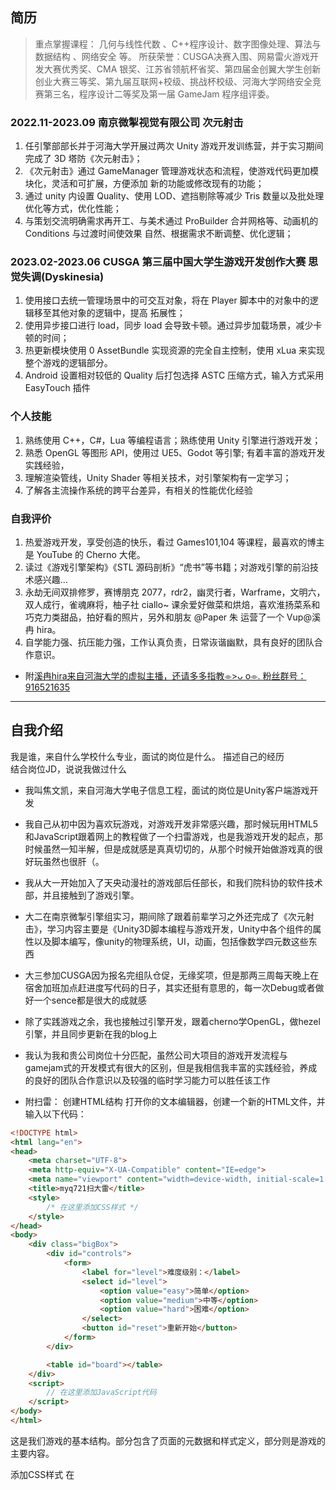 ## 简历

>重点掌握课程： 几何与线性代数 、C++程序设计、数字图像处理、算法与数据结构 、网络安全 等。
>所获荣誉：CUSGA决赛入围、网易雷火游戏开发大赛优秀奖、CMA 银奖、江苏省领航杯省奖、第四届金创翼大学生创新创业大赛三等奖、第九届互联网+校级、挑战杯校级、河海大学网络安全竞赛第三名，程序设计二等奖及第一届 GameJam 程序组评委。

### 2022.11-2023.09 南京微掣视觉有限公司 次元射击
1. 任引擎部部长并于河海大学开展过两次 Unity 游戏开发训练营，并于实习期间完成了 3D 塔防《次元射击》；
2. 《次元射击》通过 GameManager 管理游戏状态和流程，使游戏代码更加模块化，灵活和可扩展，方便添加
新的功能或修改现有的功能；
3. 通过 unity 内设置 Quality、使用 LOD、遮挡剔除等减少 Tris 数量以及批处理优化等方式，优化性能；
4. 与策划交流明确需求再开工、与美术通过 ProBuilder 合并网格等、动画机的 Conditions 与过渡时间使效果
自然、根据需求不断调整、优化逻辑；

### 2023.02-2023.06 CUSGA 第三届中国大学生游戏开发创作大赛 思觉失调(Dyskinesia)
1. 使用接口去统一管理场景中的可交互对象，将在 Player 脚本中的对象中的逻辑移至其他对象的逻辑中，提高
拓展性；
2. 使用异步接口进行 load，同步 load 会导致卡顿。通过异步加载场景，减少卡顿的时间；
3. 热更新模块使用 0 AssetBundle 实现资源的完全自主控制，使用 xLua 来实现整个游戏的逻辑部分。
4. Android 设置相对较低的 Quality 后打包选择 ASTC 压缩方式，输入方式采用 EasyTouch 插件

### 个人技能
1. 熟练使用 C++，C#，Lua 等编程语言；熟练使用 Unity 引擎进行游戏开发；
2. 熟悉 OpenGL 等图形 API，使用过 UE5、Godot 等引擎; 有着丰富的游戏开发实践经验，
3. 理解渲染管线，Unity Shader 等相关技术，对引擎架构有一定学习；
4. 了解各主流操作系统的跨平台差异，有相关的性能优化经验

### 自我评价
1. 热爱游戏开发，享受创造的快乐，看过 Games101,104 等课程，最喜欢的博主是 YouTube 的 Cherno 大佬。
2. 读过《游戏引擎架构》《STL 源码剖析》“虎书”等书籍；对游戏引擎的前沿技术感兴趣… 
3. 永劫无间双排修罗，赛博朋克 2077，rdr2，幽灵行者，Warframe，文明六，双人成行，雀魂麻将，柚子社 ciallo~ 课余爱好做菜和烘焙，喜欢淮扬菜系和巧克力类甜品，拍好看的照片，另外和朋友 @Paper 朱 运营了一个 Vup@溪冉 hira。 
4. 自学能力强、抗压能力强，工作认真负责，日常诙谐幽默，具有良好的团队合作意识。

- 附[溪冉hira来自河海大学的虚拟主播，还请多多指教⌯>ᴗ o⌯. 粉丝群号：916521635](https://space.bilibili.com/3546692106324064?spm_id_from=333.337.search-card.all.click)
---

## 自我介绍
我是谁，来自什么学校什么专业，面试的岗位是什么。
描述自己的经历   
结合岗位JD，说说我做过什么

- 我叫焦文凯，来自河海大学电子信息工程，面试的岗位是Unity客户端游戏开发
- 我自己从初中因为喜欢玩游戏，对游戏开发非常感兴趣，那时候玩用HTML5和JavaScript跟着网上的教程做了一个扫雷游戏，也是我游戏开发的起点，那时候虽然一知半解，但是成就感是真真切切的，从那个时候开始做游戏真的很好玩虽然也很肝（。
- 我从大一开始加入了天央动漫社的游戏部后任部长，和我们院科协的软件技术部，并且接触到了游戏引擎。
- 大二在南京微掣引擎组实习，期间除了跟着前辈学习之外还完成了《次元射击》，学习内容主要是《Unity3D脚本编程与游戏开发，Unity中各个组件的属性以及脚本编写，像unity的物理系统，UI，动画，包括像数学四元数这些东西
- 大三参加CUSGA因为报名完组队仓促，无缘奖项，但是那两三周每天晚上在宿舍加班加点赶进度写代码的日子，其实还挺有意思的，每一次Debug或者做好一个sence都是很大的成就感
- 除了实践游戏之余，我也接触过引擎开发，跟着cherno学OpenGL，做hezel引擎，并且同步更新在我的blog上
- 我认为我和贵公司岗位十分匹配，虽然公司大项目的游戏开发流程与gamejam式的开发模式有很大的区别，但是我相信我丰富的实践经验，养成的良好的团队合作意识以及较强的临时学习能力可以胜任该工作

- 附扫雷：
创建HTML结构
打开你的文本编辑器，创建一个新的HTML文件，并输入以下代码：
```html
<!DOCTYPE html>
<html lang="en">
<head>
    <meta charset="UTF-8">
    <meta http-equiv="X-UA-Compatible" content="IE=edge">
    <meta name="viewport" content="width=device-width, initial-scale=1.0">
    <title>myq721扫大雷</title>
    <style>
        /* 在这里添加CSS样式 */
    </style>
</head>
<body>
    <div class="bigBox">
        <div id="controls">
            <form>
                <label for="level">难度级别：</label>
                <select id="level">
                    <option value="easy">简单</option>
                    <option value="medium">中等</option>
                    <option value="hard">困难</option>
                </select>
                <button id="reset">重新开始</button>
            </form>
        </div>

        <table id="board"></table>
    </div>
    <script>
        // 在这里添加JavaScript代码
    </script>
</body>
</html>
```
这是我们游戏的基本结构。<head>部分包含了页面的元数据和样式定义，<body>部分则是游戏的主要内容。

添加CSS样式
在<style>标签内，我们将添加一些CSS样式来美化我们的扫雷游戏。这包括游戏布局、控制面板和表格样式。
```css
/* 游戏布局样式 */
.bigBox {
    background-color: rgb(163, 159, 159);
    width: 40%;
    margin: 5% auto;
    text-align: center;
    padding: 20px;
}

#reset {
    width: 100px;
    font-size: 15px;
}

table {
    border-collapse: collapse;
    margin: 30px auto;
}

td {
    width: 30px;
    height: 30px;
    text-align: center;
    vertical-align: middle;
    border: 1px solid #ccc;
}

button {
    width: 100%;
    height: 100%;
    padding: 0;
    margin: 0;
    font-size: 16px;
    font-weight: bold;
    color: #fff;
    background-color: #333;
    border: none;
}
```
编写JavaScript逻辑
现在，我们将在<script>标签内添加JavaScript代码，这是游戏的核心部分。我们将创建游戏参数配置、初始化游戏、处理用户点击事件、检查游戏胜利条件等。
```js
// 游戏参数配置
const config = {
    easy: {
        rows: 8,
        cols: 8,
        mines: 10,
    },
    medium: {
        rows: 10,
        cols: 10,
        mines: 20,
    },
    hard: {
        rows: 12,
        cols: 12,
        mines: 30,
    },
};
// 初始化游戏
function init() {
    // ...（省略代码以节省空间，详见原代码）
}

// 用户点击格子的处理函数
function clickCell(row, col) {
    // ...（省略代码以节省空间，详见原代码）
}

// 更新地雷数目显示
function updateMinesCount() {
    // ...（省略代码以节省空间，详见原代码）
}

// 显示游戏结束
function showGameOver(win) {
    // ...（省略代码以节省空间，详见原代码）
}

// 检查游戏是否胜利
function checkWin() {
    // ...（省略代码以节省空间，详见原代码）
}

// 初始化游戏
init();
```
在这个脚本中，首先定义了游戏的难度级别配置，然后创建了初始化游戏的函数init。我们还定义了处理用户点击事件的函数clickCell，更新地雷数目的函数updateMinesCount，显示游戏结束的函数showGameOver，以及检查游戏胜利条件的函数checkWin。最后，我们调用init函数来初始化游戏。
测试游戏
保存HTML文件，并在浏览器中打开。

---

## 个人技能

### 面试记录
- 网易雷火精英暑期实习：
    

### C++（misc，内存，对象，STL，新特性）

> https://www.nowcoder.com/issue/tutorial?tutorialId=93&uuid=b36a4e16637540b48edebbe29a405eb8

C++更加安全，增加了const常量、引用、四类cast转换（static_cast、dynamic_cast、const_cast、reinterpret_cast）、智能指针、try—catch等等；

### C#

>https://docs.unity.cn/cn/2021.3/Manual/JobSystem.html

编写多线程代码可以带来高性能优势，包括显著提高帧率。将 Burst 编译器与 C# 作业配合使用可以提高代码生成质量，还可以大大降低移动设备的电池消耗。

C# 作业系统的一个重要特点是它与 Unity 内部使用的系统（Unity 的原生作业系统）相集成。用户编写的代码与 Unity 共享工作线程。此协作避免了创建超过 CPU 核心数的线程（这种情况会导致争用 CPU 资源）。

### Lua与热更新

1. 什么是热更新？
热更新 是一种App软件开发者常用的更新方式。简单来说，就是在用户通过下载安装APP之后，打开App时遇到的即时更新。

在安卓、iOS平台，热更新表示在更新游戏资源或逻辑的时候不需要开发者将游戏再打包、上传、审核、发布、玩家重新下载安装包更新游戏，仅需要开发者打出新的ab（AssetBundle）资源文件放到网上，然后游戏程序下载新的ab资源文件替换本地的资源文件来实现游戏更新的流程。

热更代码可以理解成是特殊的资源。

Unity热更新详细文章可参考文章：[Unity 热更新技术 | （一） 热更新的基本概念原理及主流热更新方案介绍](https://cloud.tencent.com/developer/article/2239496?from_column=20421&from=20421)

2. 主流的代码热更方案有哪些？
- LUA热更(xLua/toLua等)（LUA与C#绑定，方案成熟）
- ILRuntime热更
- puerts
- HyBridCLR（原huatuo）

- iOS：IL2CPP，AOT（Ahead of Time，运行前编译）
- 安卓：Mono，JIT（Just in Time，动态(即时)编译）

DLL基于动态即时编译，只能在JIT模式下使用，即无法在iOS平台使用

 lua有自己的虚拟机和运行时解释器，不受限于编译方式（IL2CPP、Mono）

 ILRuntime和LSharp也有自己的虚拟机和运行时解译引擎，也不受限于编译方式

3. AssetBundle介绍
AssetBundle是将资源使用Unity提供的一种用于存储资源的压缩格式打包后的集合，它可以存储任何一种Unity可以识别的资源，如模型，纹理图，音频，场景等资源。也可以加载开发者自定义的二进制文件。

用途：
制作DLC （动态的可下载内容）
减少初始包大小
加载为用户平台优化的资源
减少运行时的内存压力

4. AssetBundle的具体开发流程

- 创建Asset bundle，开发者在unity编辑器中通过脚本将所需要的资源打包成AssetBundle文件。
- 上传服务器。开发者将打包好的AssetBundle文件上传至服务器中。使得游戏客户端能够获取当前的资源，进行游戏的更新。
- 下载AssetBundle，首先将其下载到本地设备中，然后再通过AsstBundle的加载模块将资源加到游戏之中。
- 加载，通过Unity提供的API可以加载资源里面包含的模型、纹理图、音频、动画、场景等来更新游戏客户端。
- 卸载AssetBundle，卸载之后可以节省内存资源，并且要保证资源的正常更新。

5. AssetBundle的压缩格式
- LZMA格式： 使用LZMA格式压缩的AssetBundle的包体积最小（高压缩比），但是相应的会增加解压缩时的时间。
- LZ4格式：压缩后的AssetBundle包体的体积较大（该算法基于chunk）。但是使用LZ4格式的好处在于解压缩的时间相对要短。
不压缩：没有经过压缩的包体积最大，但是访问速度最快。

6. AssetBundle对象的加载方式
Unity提供了三个不同的API从AssetBundles加载UnityEngine.Objects，这些API都绑定到AssetBundle对象上，并且这些API具有同步（和异步变体）:
- LoadAsset(LoadAssetAsync)：从资源包中加载指定的资源
- LoadAllAssets (LoadAllAssetsAsync)：加载当前资源包中所有的资源
- LoadAssetWithSubAssets (LoadAssetWithSubAssetsAsync)

并且这些API的同步版本总是比异步版本快至少一个帧(其实是因为异步版本为了确保异步，都至少延迟了1帧)，异步加载每帧会加载多个对象，直到它们的时间切片切出。

7. AssetBundle资源卸载

- AssetBundle.Unload(false):内存中的AssetBundle对象包含的资源会被销毁。
- AssetBundle.Unload(true):不仅仅内存中的AssetBundle对象包含的资源会被销毁。根据这些资源实例化而来的游戏内的对象也会销毁。
- Reources.UnloadAsset(Object):显式的卸载已加载的Asset对象，只能卸载磁盘文件加载的Asset对象Resources。
- UnloadUnusedAssets:用于释放所有没有引用的Asset对象
- Destroy：主要用于销毁克隆对象，也可以用于场景内的静态物体，不会自动释放该对象的所有引用。虽然也可以用于Asset,但是概念不一样要小心，如果用于销毁从文件加载的Asset对象会销毁相应的资源文件!但是如果销毁的Asset是Copy的或者用脚本动态生成的，只会销毁内存对象。

8. 资源如何打包？依赖项列表如何生成？

查找指定文件夹ABResource里的资源文件    
Directory.GetFile(资源路径)
新建AssetBundleBuild对象
获取资源名称，并赋值对应AB名称
获取各个资源的依赖项：通过UnityEditor.AssetDataBase类获取各个资源的依赖项
使用Unity自带的BuildPipeline进行构建AB包    
BuildPipeLine.BuildAssetBundles(输出AB包路径)
File.WriteAllLines(将依赖项写入文件里)

9. 如何解析版本文件？如何加载AB包资源？具体流程是怎么样的？

解析版本文件列表    
File.ReadAllLines(读取文件列表资源路径URL)
获取资源名称，获取AB包名称，获取依赖项，字典容器存储
获取Lua文件
加载资源    
异步加载资源AB包，AssetBundleRequest请求，AssetBundle.LoadFromFileAsync
先检查依赖项，再异步加载AB包依赖项
加载成功后都有对应的回调方法，将资源作为参数传入

10. 热更新打包方案有哪些？

整包：将完整更新资源放在Application.StreamAssets目录下，首次进入游戏将资源释放到Application.persistentDataPath下。

- 优点：首次更新少
- 缺点：安装包下载时间长，首次安装久

- 优点：安装包小，安装时间短，下载快
- 缺点：首次更新下载解压缩包时间旧

- 海外游戏大部分是使用分包策略，平台规定
- 国内游戏大部分是使用整包策略

11. 热更新的流程

(1) 导出热更流程

打包热更资源的对应的md5信息（涉及到增量打包）
上传热更 ab 到热更服务器
上传版本信息到版本服务器

(2) 游戏热更流程

启动游戏。
根据当前版本号，和平台号去版本服务器上检查是否有热更。
从热更服务器上下载 MD5 文件，比对需要热更的具体文件列表。
从热更服务器上下载需要热更的资源，解压到热更资源目录。
游戏运行加载资源，优先到热更目录中加载，再到母包资源目录加载
。
12. 简述Lua实现面向对象的原理

表table就是一个对象，对象具有了标识self，状态等相关操作
使用参数self表示方法的该接受者是对象本身，是面向对象的核心点,冒号操作符可以隐藏该self参数

- 类（Class）：每个对象都有一个原型，原型(lua类体系)可以组织多个对象间共享行为
setmetatable(A,{__index=B}) 把B设为A的原型

- 继承（Inheritance）：Lua中类也是对象，可以从其他类（对象）中获取方法和没有的字段

- 继承特性：可以重新定义（修改实现）在基类继承的任意方法

- 多重继承：一个函数function用作__Index元方法，实现多重继承，还需要对父类列表进行查找方法，但多继承复杂性，性能不如单继承，优化，将继承的方法赋值到子类当中

- 私有性（很少用）基本思想：两个表表示一个对象，第一个表保存对象的状态在方法的闭包中，第二个表用来保存对象的操作（或接口），用来访问对象本身。使第一个表完成内容私有性。

13. 简述Lua有哪8个类型?简述用途

nil 空——可以表示无效值，全局变量（默认赋值为nil），赋值nil ，使其被删除。
number 整数
table 表
string 字符
userdata 自定义
function 函数
bool 布尔
thread线程

14. C#与Lua的交互原理简述

想要理解Lua语言与其它语言交互的实质，我们首先就要理解Lua堆栈。

 简单来说，Lua语言之所以能和C/C++进行交互，主要是因为存在这样一个无处不在的虚拟栈。栈的特点是先进后出，在Lua语言中，Lua堆栈是一种索引可以是正数或者负数的结构，并规定正数1永远表示栈底，负数-1永远表示栈顶。

 换句话说，在不知道栈大小的情况下，我们可以通过索引-1取得栈底元素、通过索引1取得栈顶元素。

Lua是一种嵌入式脚本语言，可以方便的与c/c++进行相互调用。但是Unity中主要是用c#进行开发的，因此在Unity中使用Lua通常有以下两种方案:

- 使用c#实现一个lua虚拟机
- 基于原生的c lua api做一个封装，让c#调用

从性能上考虑，当前主流方案都是第二种。

基于第二种方案实现的框架目前主要有xLua,sLua,uLua,NLua(+KeraLua)。在这些方案中，都能找到一个相关的类，封装了c#对lua c api的调用。例如在xlua中是XLua.LuaDLL.Lua这个类，在slua中是SLua.LuaDll这个类。

所以在Unity里执行Lua是以c作为中间媒介的:

```js
C# <=> C <=> Lua
```

Lua与宿主语言(这里以c#为例)最基础的两种交互模式即:

c#执行lua代码
lua执行c#静态/成员函数
这种交互是通过一个栈结构进行的。

15. Lua中 pairs与ipairs区别

pairs会遍历所有key，对于key的类型没有要求，遇到nil时可以跳过，不会影响后面的遍历，既可以遍历数组部分，又能遍历哈希部分。
ipairs只会从1开始，步进1，只能遍历数组部分， 中间不是数字的key忽略, 到第一个不连续的数字为止（不含），遍历时只能取key为整数值，遇到nil时终止遍历。

16. Lua中 点和冒号区别

点 ：无法传递自身，需要显示传递
冒号 ：隐式传递自身

17. Lua深拷贝和浅拷贝

- 如何实现浅拷贝
 使用 = 运算符进行浅拷贝
拷贝对象是string、number、bool基本类型。拷贝的过程就是复制黏贴！修改新拷贝出来的对象，不会影响原先对象的值，两者互不干涉。
拷贝对象是table表，拷贝出来的对象和原先对象时同一个对象，占用同一个对象，只是一个人两个名字，类似C#引用地址，指向同一个堆里的数据~，两者任意改变都会影响对方。

- 如何实现深拷贝
 复制对象的基本类型，也复制源对象中的对象
 常常需用对Table表进行深拷贝，赋值一个全新的一模一样的对象，但不是同一个表。

Lua没有实现，封装一个函数，递归拷贝table中所有元素，以及设置metetable元表。

如果key和value都不包含table属性，那么每次在泛型for内调用的Func就直接由if判断返回具体的key和value。

如果有包含多重table属性，那么这段if判断就是用来解开下一层table的，最后层层递归返回。

18. Lua中的闭包简述

> 闭包 = 函数 + 引用环境

子函数可以使用父函数中的局部变量，这种行为可以理解为闭包！

闭包的数据隔离
不同实例上的两个不同闭包，闭包中的upvalue变量各自独立，从而实现数据隔离
闭包的数据共享
两个闭包共享一份变量upvalue，引用的是更外部函数的局部变量（即Upvlaue）,变量是同一个，引用也指向同一个地方，从而实现对共享数据进行访问和修改。
利用闭包实现简单的迭代器
迭代器只是一个生成器，他自己本身不带循环。我们还需要在循环里面去调用它才行。
1）while…do循环，每次调用迭代器都会产生一个新的闭包，闭包内部包括了upvalue(t,i,n)，闭包根据上一次的记录，返回下一个元素，实现迭代
2）for…in循环，只会产生一个闭包函数，后面每一次迭代都是使用该闭包函数。内部保存迭代函数、状态常量、控制变量。

19. __index和__newindex元方法的区别

__newindex用于表的更新，__index用于表的查询。

如果访问不存在的数据，由__index提供最终结果
如果对不存在的数据赋值，由__newindex对数据进行赋值

__index元方法可以是一个函数，Lua语言就会以【表】和【不存在键】为参数调用该函数

__index元方法也可以是一个表，Lua语言就访问这个元表

对表中不存在的值进行赋值的时候，解释器会查找__newindex

 __newindex元方法如果是一个表，Lua语言就对这个元表的字段进行赋值

20. table的一些知识点

table 是 Lua 的一种数据结构，用于帮助我们创建不同的数据类型，如：数组、字典等；

table 是一个关联型数组，你可以用任意类型的值来作数组的索引，*但这个值不能是 nil*，所有索引值都需要用 ““和”” 括起来；如果是字符串，还可以去掉引号和中括号； 即如果没有[]括起，则认为是字符串索引，Lua table 是不固定大小的，你可以根据自己需要进行扩容；

table 的默认初始索引一般以 1 开始，如果不写索引，则索引就会被认为是数字，并按顺序自动从1往后编；

table 的变量只是一个地址引用，对 table 的操作不会产生数据影响；

table 不会固定长度大小，有新数据插入时长度会自动增长；

table 里保存数据可以是任何类型，包括function和table；

table所有元素之间，总是用逗号 “，” 隔开；

21. Lua是如何实现热更新的

Lua的模块加载机制，*热更的核心就是替换Package.loaded表中的模块。*

导出函数require（mode_name）
查询全局缓存表package.loaded
通过package.searchers查找加载器
package.loaded
存储已经被加载的模块：当require一个mode_name模块得到的结果不为假时，require返回这个存储的值。require从package.loader中获得的值仅仅是对那张表（模块）的引用，改变这个值并不会改变require使用的表（模块）。
package.preload
保存一些特殊模块的加载器：这里面的值仅仅是对那张表（模块）的引用，改变这个值并不会改变require使用的表（模块）。
package.searchers
require查找加载器的表：这个表内的每一项都是一个查找器函数。当加载一个模块时，require按次序调用这些查找器，传入modname作为唯一参数。此方法会返回一个函数（模块的加载器）和一个传给这个加载器的参数。或返回一个描述为什么没有找到这个模块的字符串或者nil。


### Unity相关技术
Unity中的网络知识包括TCP和UDP，帧同步和状态同步，如何处理网络波动等问题
1. LOD技术
层次细节（LOD），它是根据物体在游戏画面中所占视图的百分比来调用不同复杂度的模型的。简单而言，就是当一个物体距离摄像机比较远的时候使用低模，当物体距离摄像机比较近的时候使用高模。这是一种优化游戏渲染效率的常用方法。使用这个技术，一般是在解决运行时流畅度的问题，采用的是空间换时间的方式。

2. 遮挡剔除技术
在场景空间中创建一个遮挡区域，该遮挡区域是有单元格（Cell）组成；每个单元格是构成整个场景遮挡区域的一部分，这些单元格会把整个场景拆分成多个部分，当摄像机能够看到该单元格时，表示该单元格的物体会被渲染出来，其他的不去渲染。当场景中包含大量模型时，造成渲染效率的降低（即帧速率FPS的降低），采用遮挡剔除技术，可以使得那些被阻挡的物体不被渲染提高渲染效率。

3. 对象池技术
对象池就是我们将对象存储在一个池子中，当需要时在再次使用，而不是每次都实例化一个新的对象。池的最重要的特性，也就是对象池设计模式的本质是允许我们获取一个“新的”对象而不管它真的是一个新的对象还是循环使用的对象。在FPS中常用作需要被发射的子弹、粒子，等优点在于优化内存资源，提高系统性能。

4. 场景异步加载技术
在切换场景的时候，使用异步接口进行load，还是之前说的，同步load会导致卡顿而影响渲染。通过异步加载场景，尽量减少阻塞的时间，因为场景加载完毕运行的时候，初始化相关例如awake和start还是会导致一定的卡顿，这个就要通过后面的方式来解决。

5. 静态批处理技术
只在运行开始阶段，把需要进行静态批处理的模型合并到一个新的网格中，这意味着这些模型数据不可以在运行时刻被移动。它只需要进行一次合并操作，因此比动态批处理更加高效。将Inspector面板右上角的Static勾选(实际上只需要勾选Batching Static即可)。

6. 动态批处理技术
每一帧把可以进行批处理的模型网格进行合并，再把合并后模型数据传递给GPU，然后使用同一个材质对其渲染。动态批处理条件相当苛刻。有时Unity动态批处理会自动完成，不需要我们操作。程序进行动态批处理后，物体们会合并成为一个物体的子物体。DrawCall会下降很多，减少了那些被合并模型原来的DC值，效果立杆见影。

7. 合并网格技术
　加载，关联各个已有的SkinnedMeshRenderer，保持可以获取到对其的指向，这些SkinnedMeshRenderer并不显示。 对应部分共用一个SkinnedMeshRenderer展示，确保坐标和旋转角度的正确。 从关联的SkinnedMeshRenderer中获取需要的信息复制到展示用的SkinnedMeshRenderer。合并网格，将所有网格的信息合并到使用一个SkinnedMeshRenderer来渲染，降低CPU负担

8. 单例模式技术
在我们的整个游戏生命周期当中，有很多对象从始至终有且只有一个。这个唯一的实例只需要生成一次，并且直到游戏结束才需要销毁。 单例模式一般应用于管理器类，或者是一些需要持久化存在的对象。意味着在内存中，只存在一个实例，减少了内存开销。适用于资源管理器，资源对象数据的加载和卸载（无状态不需要实例化的对象）；单一客户端连接服务器等；生命周期在游戏中永不消毁的对象。

9. 组合模式技术
组合模式可以清楚地定义分层次的复杂对象，表示对象的全部或部分层次，使得增加新部件也更容易，因为它让客户忽略了层次的不同性，而它的结构又是动态的，提供了对象管理的灵活接口。组合模式对于树结构的控制有着神奇的功效，例如在人力资源系统的组织架构及ERP系统的BOM设计中，组合模式得到重点应用。
组合模式的缺陷是使得设计变得更加抽象。对象的商业规则如果很复杂，则实现组合模式具有很大挑战性，并且，不是所有的方法都与叶部件子类有关联。

10. 装饰模式技术
装饰模式提供了比静态继承更好的柔韧性，它允许开发一系列的功能类用来代替增加对象的行为，这既不会污染原来对象的源码，还能使代码更容易编写，使类更具扩展性，因为变化都是由新的装饰类来完成。还可以建立连接的装饰对象关系链。
需要注意的是，装饰链不宜过长。装饰链太长会使系统花费较长时间用于初始化对象，同时信息在链中的传递也会浪费太多的时间。这个情况好比物品包装，包了一层又一层，大包套小包。另外，如果原来的对象接口发生变化，它所以的装饰类都要修改以匹配它的变化。派生子类会影响对象的内部，而一个Decorator只会影响对象的外表。

11. Lightmapping光照贴图技术
Lightmapping光照贴图技术是一种增强静态场景光照效果的技术，其优点是可以通过较少的性能消耗使静态场景看上去更加真实，丰富，更加具有立体感；缺点是不能用来实时地处理动态光照。当游戏场景包含了大量的多边形时，实时光源和阴影对游戏的性能的影响会很大。这时使用Lightmapping技术，将光线效果预渲染成贴图使用到多边形上模拟光影效果。

12. Dynamic Bone插件
为了增加角色运动的真实代入感，我们常常需要某些主体的附属物能跟随主体的运动自然地发生变化，如头发、衣服的运动等，这时候Dynamic Bone就能满足我们的需求，从而避免了美术设计师费时费力地重复工作，并且性能表现非常高效。该插件是源码开放的，适合移动设备。该插件的使用非常简单，开发者只需要在此设置一些根节点等相关参数。原理也不难理解：对于每个附属物体，获取骨骼根节点和控制节点的Transform信息。根据这两个结点信息，根据设定参数将运动传播出去。

13. Vectrosity插件
Unity3D中可以用Vectrosity插件画直线、画点、画曲线、画方框，这个插件可以说是Unity3D目前发现的一个画线最好的工具插件。

14. NGUI插件
NGUI是一款严格遵循KISS原则并用C#编写的插件，提供强大的UI系统和事件通知框架，主要用在界面设计之中。支持Flash，支持语言本地化即多语言，支持图像高低清配置，还会随着unity一直更新。

15. Itween插件
iTween是一个动画库,用它可以轻松实现各种动画,晃动,旋转,移动,褪色,上色,控制音频等等，核心功能就是对位移，缩放，颜色等数值进行插值。
16. Bitmap2Material插件
Bitmap2Material是一个强大的工具帮助您从位图中生成无缝材质(法线、高度、高光等),也可以帮助你直接在Unity中从任意位图产生完整的、高质量的、无缝的瓦片状材质(法线、高度、高光、环境遮挡等贴图)，主要用于画面增强。

17. Playmaker插件
可视化脚本语言，具有高度有好的界面、整合性高、功能强大、修改容易等特点。开发者只需将集成的功能模块用连线的方式，通过逻辑关系将其连接，即可快速创建所需功能，非常适合非编程人员与项目制作使用。

18. BIG Environment Pack Vol.2插件
一款环境开发插件，有很多场景模型环境包。灌木丛拥有8个不同种类，一共超过80种变种。草拥有5个不同种类，一共超过21种变种。植物拥有8个不同种类，一共22种变种。树木拥有8个不同种类，一共240种变种。草丛拥有超过40种的预制

19. ProBuilder插件
ProBuilder 2.0允许用户进行快速、高度优化，编辑器水平的建设。从环境细节，到结构体，到整体水平生成自定义的几何形状并将其贴上文理。利用即时反馈和零中断创作过程的特性来进行创作和测试

20. DoTween插件
做动画非常的方便，直接链式结构写代码也非常的快。避免代码里面控制物体还需要写协程或者再Update里面循环。

21. Litjson插件
对Json数据处理非常的简洁方便,比如我们要去读取一个json的数据换成游戏里面的脚本类，只用 JsonMapper.ToObject的函数就搞定了

### Shader&渲染管线&图形学&OpenGL

1. 什么是LightMap？
LightMap：就是指在三维软件⾥实现打好光，然后渲染把场景各表⾯的光照输出到贴图上，最后⼜通过引擎贴到场景上，这样就使物体有了光照的感觉。

2. MipMap是什么，作用？
MipMapping：在三维计算机图形的贴图渲染中有常⽤的技术，为加快渲染进度和减少图像锯⻮，贴图被处理成由⼀系列被预先计算和优化过的图⽚组成的⽂件，这样的贴图被称为MipMap。

优点：优化显存带宽，用来减少渲染。因为可以根据距离摄像机远近，选择适合的贴图来渲染。所以UI不适用MipMap。
缺点：运行时占用更多内存，且增加包的容量。
【使用 Mip maps 需要使用 33%以上的内存，但不使用它会导致巨大的性能损失】

3. 请问alpha test在何时使用？能达到什么效果？
Alpha Test，中文就是透明度测试。
简而言之就是V&F shader中最后fragment函数输出的该点颜色值（即上一讲frag的输出half4）的alpha值与固定值进行比较。Alpha Test语句通常于Pass{}中的起始位置。Alpha Test产生的效果也很极端，要么完全透明，即看不到，要么完全不透明。

4. 一个Terrain，分别贴3张，4张，5张地表贴图，渲染速度有什么区别？为什么？
没有区别，因为不管几张贴图只渲染一次。

5. 实时点光源的优缺点是什么？
可以有cookies – 带有 alpha通道的立方图(Cubemap )纹理。点光源是最耗费资源的。

6. 简述水面倒影的渲染原理？
原理就是对水面的贴图纹理进行扰动，以产生波光玲玲的效果。用shader可以通过GPU在像素级别作扰动，效果细腻，需要的顶点少，速度快

7. MeshRender中material和 sharedmaterial的区别?
修改sharedMaterial将改变所有物体使用这个材质 的外观，并且也改变储存在工程里的材质设置。
不推荐修改由sharedMaterial返回的材质。如果你 想修改渲染器的材质，使用material替代。

8. 什么是渲染管道?
是指在显示器上为了显示出图像⽽经过的⼀系列必要 操作。 渲染管道中的很多步骤，都要将⼏何物体从⼀个坐标系中变换到另⼀个坐标系中去。

主要步骤有： 本地坐标->视图坐标->背⾯裁剪->光照->裁剪->投影-> 视图变换->光栅化。

GPU工作流程：顶点处理、光栅化、纹理贴图、像素处理

顶点处理：这阶段GPU读取描述3D图形外观的顶点数 据并根据顶点数据确定3D图形的形状及位置关系，建 ⽴起3D图形的⻣架。
光栅化：把⼀个⽮ᰁ图形转换为 ⼀系列像素点的过程就称为光栅化
纹理贴图：就是将多边形的表⾯贴 上相应的图⽚，从⽽⽣成“真实”的图形。
像素处理：这阶段（在对每个像素进⾏光栅化处理期 间）GPU完成对像素的计算和处理，从⽽确定每个像 素的最终属性。
最终输出：由ROP（光栅化引擎）最终完成像素的输 出，1帧渲染完毕后，被送到显存帧缓冲区。
总结：GPU的⼯作通俗的来说就是完成3D图形的⽣成，将图形映射到相应的像素点上，对每个像素进⾏ 计算确定最终颜⾊并完成输出。

9. 如何在Unity3D中查看场景的面数，顶点数和DrawCall数？如何降低DrawCall数？
在Game视图右上⻆点击Stats。降低Draw Call 的技术是Draw Call Batching

10. 写出光照计算中的diffuse的计算公式
diffuse = Kd x colorLight x max(N*L,0)；
Kd 漫反射系数、colorLight 光的颜⾊、N 单位法线向量、L 由点指向光源的单位向量、其中N与L点乘，如果结果⼩于等于0，则漫反射为0。

11. 两种阴影判断的方法、工作原理。
本影和半影：

本影：景物表⾯上那些没有被光源直接照射的区域
（全⿊的轮廓分明的区域）。

半影：景物表⾯上那些被某些特定光源直接照射但并⾮被所有特定光源直接照射的区域（半明半暗区域）

⼯作原理：从光源处向物体的所有可⻅⾯投射光线，将这些⾯投影到场景中得到投影⾯，再将这些投影⾯与场景中的其他平⾯求交得出阴影多边形，保存这些阴影多边形信息，然后再按视点位置对场景进⾏相应处理得到所要求的视图（利⽤空间换时间，每次只需依据视点位置进⾏⼀次阴影计算即可，省去了⼀次消隐过程）

12. 有A和B两组物体，有什么办法能够保证A组物体永远比B组物体先渲染？
在Unity中，为了确保A组物体永远比B组物体先渲染，可以通过调整物体的渲染队列（Render Queue）来实现。下面将具体探讨如何操作以及相关的一些技术细节：

调整渲染队列

修改材质的Render Queue：在Unity中，每个物体的渲染顺序是通过分配给它们的材质决定的。每种材质都有一个默认的渲染队列值。要更改物体的渲染顺序，您可以直接修改其材质的渲染队列值。这通过在材质的属性面板中查找"Render Queue"字段来完成。您可以为A组物体分配一个较小的渲染队列值，而给B组物体分配一个较大的值[9]。
使用Shader更改渲染队列：如果您对Unity的Shader编程有一定了解，可以在Shader中直接指定"Tags { “Queue”=“…” }"来改变使用该Shader的物体的渲染队列。例如，可以设置"Queue"标签值为"Geometry"或"Transparent"等，根据需要将A组物体放在B组物体之前渲染。
使用脚本动态控制

编写脚本调整Render Queue：如果场景中的物体经常变动，或者您希望根据特定条件动态改变物体的渲染顺序，可以编写一个Unity脚本来动态修改物体的Render Queue值。使用Material类的renderQueue属性，可以方便地在脚本中设置材质的渲染队列值。
示例脚本：一个简单的示例是创建一个脚本，遍历A组和B组的所有物体，然后分别设置它们的Render Queue值。例如，对于A组物体设置为1000，而B组物体设置为2000，以确保A组物体总是先渲染。
理解Unity的渲染顺序

渲染队列工作原理：Unity的渲染顺序基本上是按照渲染队列值从小到大进行的。较小的数值将被先渲染，而较大的数值则后渲染。这一点在不同的Shader类型间也成立，例如，通常“Opaque”类型的物体会在“Transparent”类型之前渲染。
注意透明材质：值得注意的是，当处理带有透明材质的物体时，渲染顺序可能会更加复杂，因为透明物体常常需要按照深度排序来正确渲染。在这种情况下，除了调整渲染队列外，可能还需要特别注意场景设置和Shader配置。
总的来说，通过上述方法，您可以有效地控制Unity中不同物体组的渲染顺序，确保A组物体始终在B组物体之前渲染。这不仅有助于实现特定的视觉效果，也可能对性能优化有积极影响。在进行这些调整时，建议密切关注场景的渲染表现和性能，以确保达到预期的效果。

13. Unity的Shader中，Blend SrcAlpha OneMinusSrcAlpha这句话是什么意思？
作用就是Alpha混合。公式：最终颜色 = 源颜色源透明值 + 目标颜色（1 - 源透明值）

14. Vertex Shader是什么，怎么计算？
顶点着⾊器是⼀段执⾏在GPU上的程序，⽤来取代fixed pipeline中的transformation和lighting，Vertex Shader主要操作顶点。
Vertex Shader对输⼊顶点完成了从local space到homogeneous space（⻬次空间）的变换过程，homogeneous space即projection space的下⼀个space。
在这其间共有world transformation, view transformation和projection transformation及lighting⼏个过程

15. Unity3D Shader分哪⼏种，有什么区别？
表⾯着⾊器 的抽象层次⽐较⾼，它可以轻松地以简洁⽅式实现复杂着⾊。表⾯着⾊器可同时在前向渲染及延迟渲染模式下正常⼯作。

顶点⽚段着⾊器可以⾮常灵活地实现需要的效果，但是需要编写更多的代码，并且很难与Unity的渲染管线完美集成。

固定功能管线着⾊器可以作为前两种着⾊器的备⽤选择，当硬件⽆法运⾏那些酷炫Shader的时，还可以通过固定功能管线着⾊器来绘制出⼀些基本的内容。

16. Unity提供了几种光源，分别是什么？
四种。

平行光：Directional Light
点光源：Point Light
聚光灯：Spot Light
区域光源：Area Light
17. 分别解释顶点着色器和像素着色器是什么
顶点着⾊器是⼀段执⾏在GPU上的程序，⽤来取代 fixed pipeline中的transformation和lighting，Vertex Shader主要操作顶点。‘’

像素着色器实际上就是对每一个像素进行光栅化的处理期间，在GPU上运算的一段程序。

不同与顶点着色器，像素着色器不会以软件的形式来模拟像素着色器。

像素着色器实质上是取代了固定功能流水线中多重纹理的环节，而且赋予了我们访问单个像素以及访问每一个像素纹理坐标的能力

18. 简述SkinnedMesh的实现原理
根据骨骼，动态整体实现表层Mesh，相对普通mesh由不同面片堆砌，根据骨骼结构，对顶点的变换计算出不同的蒙皮，最终进行模型的渲染

19. MeshRender中material和sharedmaterial的区别？
答：修改sharedMaterial将改变所有物体使用这个材质的外观，并且也改变储存在工程里的材质设置。 不推荐修改由sharedMaterial返回的材质。如果你想修改渲染器的材质，使用material替代。

### 主流操作系统的跨平台差异

### 408

---

## 项目经历

客户端是用的什么框架、热更技术，如何和后端交互的，用的是什么设计模式等等

### 次元射击

#### GameManager

GameManager是一个用于管理游戏状态和流程的工具，可以让游戏的流程更加清晰和有序，也更容易调试和组织。比如，在回合制游戏中，GameManager可以跟踪当前回合，让玩家和敌人轮流行动。使用GameManager可以使游戏更加灵活和可扩展，方便添加新的功能或修改现有的功能。此外，GameManager让游戏代码更加模块化，更易于维护和扩展。

在游戏开发的早期阶段，可以考虑使用GameManager来规划游戏的状态和流程。在游戏的后期阶段，可以使用GameManager来实现游戏的状态转换和流程控制。GameManager可以帮助游戏开发人员更好地管理游戏的状态和流程。

举个栗子, GameManager可以通过以下步骤来使用：

创建一个名为GameManager的空对象，并添加一个名为GameManager的脚本组件。
在GameManager脚本中，定义一个名为GameState的枚举类型，用于表示游戏的不同状态。
在GameManager脚本中，定义一个名为gameState的变量，用于存储当前游戏状态。
在GameManager脚本中，定义一个名为UpdateGameState的方法，用于更新游戏状态，并触发OnGameStateChanged事件。
在GameManager脚本中，定义一个名为OnGameStateChanged的公共静态事件，用于通知其他脚本游戏状态的更改。
在其他脚本中，订阅OnGameStateChanged事件，以响应游戏状态的更改。
在其他脚本中，使用GameManager实例的静态引用来获取当前游戏状态，并根据需要执行相应的操作。
例如，在回合制游戏中，可以使用GameManager来跟踪当前回合，让玩家和敌人轮流行动。下面是一个简单的例子：
```cs
public class TurnManager : MonoBehaviour
{
    void Start()
    {
        // 订阅OnGameStateChanged事件
        GameManager.OnGameStateChanged += OnGameStateChanged;
    }

    void OnDestroy()
    {
        // 取消订阅OnGameStateChanged事件
        GameManager.OnGameStateChanged -= OnGameStateChanged;
    }

    void OnGameStateChanged(GameState newState)
    {
        // 根据新状态执行相应的操作
        switch (newState)
        {
            case GameState.PlayerTurn:
            // 玩家回合，允许玩家行动
            break;
            case GameState.EnemyTurn:
            // 敌人回合，执行敌人的行动
            break;
            case GameState.GameOver:
            // 游戏结束，显示游戏结束画面
            break;
        }
    }
}
```
使用GameManager可以使游戏更加灵活和可扩展，方便添加新的功能或修改现有的功能。此外，GameManager让游戏代码更加模块化，更易于维护和扩展。

#### 优化画面效果：

##### 1、指标介绍:
FPS（Frames per Second）：显示当前游戏帧率。帧率越高，游戏画面越流畅。为提高帧率，可减少游戏对象数量、优化渲染方式等。

Draw Calls：显示当前帧需要渲染的次数。过多的Draw Calls会导致游戏运行缓慢。降低此指标可通过优化场景、材质或使用批处理技术等方式。

Tris：显示当前帧需要渲染的三角形数量。过多的三角形数量同样会导致游戏运行缓慢。减少此指标可采取降低模型细节、使用LOD技术等方法。

Memory：显示当前游戏所使用的内存大小。过高的内存占用会导致游戏运行缓慢或崩溃。降低此指标可通过优化资源加载和释放方式等方法。

Audio：显示当前游戏音频的播放情况，包括音频资源的大小和播放时间。优化音频资源的加载和播放方式可减少CPU占用率，提高游戏性能。

通过实时监控这些性能指标，开发者可以及时发现问题并采取相应的优化措施，提高游戏性能和流畅度。

##### 2、如何优化Tris:
在Unity中，Tris是指场景中所有三角形的数量，也称为三角形数或面数。Tris是影响游戏性能的重要指标，它直接影响游戏的帧率和渲染性能。

Tris数量过多会导致游戏的帧率下降，因为GPU需要处理更多的三角形，在性能较差的设备上可能会出现卡顿现象。因此，在制作游戏时，需要尽可能减少Tris的数量，以提高游戏的运行效率。

以下是一些常用的减少Tris数量的方法：

使用简单的几何形状：在制作游戏时，尽量使用简单的几何形状，例如球体、立方体、圆柱等。这些几何形状的Tris数量较少，可以有效地减少三角形数量。

使用LOD（Level Of Detail）：在场景中使用不同级别的模型或材质，以适应不同距离的观察者。在近距离观察时，使用高级别的模型或材质；远距离观察时，使用低级别的模型或材质。这样可以有效减少Tris数量，提高游戏性能。

合并网格：将多个网格合并为一个网格，以减少Tris数量。可以使用Unity自带的网格合并工具或第三方插件，例如ProBuilder。

使用遮挡剔除（Occlusion Culling）：根据场景中物体的可见性，只渲染可见的物体，从而减少不必要的渲染操作。这样可以减少渲染的Tris数量，提高游戏性能。

通过使用这些技术，开发者可以有效减少Tris数量，优化游戏性能，提高游戏的帧率和流畅度。

##### 3、批处理优化方法：
合并相同材质球的多个网格：将多个使用相同材质球的网格合并成一个网格，减少批次的数量。在使用Mesh Combine工具时，设置CombineInstances数组的材质球为相同的材质球即可。

使用材质球批次合并：使用相同的材质球对多个物体应用相同的材质，或者使用批处理材质球，将多个物体合并到同一个批处理中。

使用 GPU Instance（GPU 实例化）：通过使用 GPU 实例化技术，可以将多个相同的网格实例化为一个批次进行渲染。这样可以减少不必要的绘制调用和渲染开销，提高游戏性能。

使用静态批处理：将不会进行移动或变化的物体合并为一个静态批次。静态批处理只需要进行一次渲染调用，减少了渲染开销。
减少动态批处理中的顶点数：动态批处理会对每个物体的每帧顶点进行重新计算，因此顶点数越多开销越大。可以通过优化模型或使用低多边形模型来减少顶点数。
使用 GPU Skinning：GPU Skinning 是一种在 GPU 上执行的骨骼动画渲染技术，可以大幅度提高骨骼动画的性能。它通过将计算部分放到 GPU 上，减轻了 CPU 的负载。
##### 4、Unity设置优化画面
ColorSpace，选择设置为Linear线性空间而不是Gamma非线性空间，因为线性空间在计算渲染时可以更真实的还原物理世界的光强度，实现更好的预期。需要注意的是，Linear不支持一些低端的移动安卓平台，目前只支持OpenGl SE3.0 Android4.3及以上，IOS只有Metal才支持。虽然Linear渲染的效果更好，但是Gamma的渲染开销更低，效率高，开发时根据情况选择。

PixelLightCount，根据情况设置像素灯数量，数量越多可渲染的灯数量也就越多，渲染开销也越高，有时候场景中有多个灯光但是只有几个是正常显示，原因就是灯光数量超过了PixelLightCount设置的数量。

TextureQuality，根据情况选择纹理质量大小，最好的是FullRes完整分辨率，往下有HalfRes QuarterRes EightRes，分辨率越高处理开销也越大。

AnisotropicTextures，一般都选择ForcedOn一直开启各向异性纹理，个别情况选择PerTexture逐纹理或者Disabled关闭。

AntiAliasing，根据情况选择抗锯齿级别，有2x 4x 8x，采样倍数越高抗锯齿效果越好同时处理开销也越大。

SoftParticles，根据情况选择软粒子是否开启，开启软粒子可以让粒子特效与场景有一个过渡，提升效果质量，不过开启后会增加处理开销，尤其手机移动端开启后掉帧明显。

RealtimeReflectionProbes，根据情况选择实时更新反射探针是否开启，开启实时反射对于场景画面的质量有很大提升，可以模拟物理世界的反射，但是开启后其处理开销也是大大增加，开发时酌情选择。

BillboardsFaceCameraPosition，开启后可以产生更好更逼真的图像，但是处理开销会增加根据情况选择。

ResolutionScalingFixedDPIFactor，基于当前的分辨率设置缩放，默认设置1，一般不动它，如果场景画面运行帧数不够可以降低设置，比如场景分辨率为1920*1080然后设置为0.5，则分辨率减半为960*540，可以优化性能。

Shadows，根据情况选择开启阴影或者阴影的类型，选择HardAndSoftShadows硬和软阴影都会被渲染，都渲染可以提升场景画面效果，但是会增加处理开销，选择HardShadowsOnly仅渲染硬阴影，仅渲染硬阴影会使的场景中的阴影看起来比较生硬没有过度，相对于硬软都开处理开销会低一些，DisableShadows不渲染阴影，则场景中没有阴影。

ShadowResolution，根据情况选择阴影的分辨率，有LowResolution MediumResolution HighResolution VeryHighResolution，分辨率越高处理开销越大。

ShadowProjection，根据情况选择阴影投射的方式，CloseFit渲染较高分辨率的阴影，但是当相机移动时，有时阴影会有轻微摆动，StableFit渲染的阴影分辨率较低，但是相机移动时阴影不会发生摆动。

ShadowDistance，相机的最大阴影可见距离，超过设置的距离则不会被渲染，默认设置150，根据情况设置。

ShadowmaskMode，根据情况设置阴影遮罩的质量，DistanceShadowmask以更高的性能成本提供更高保真度的阴影，Shadowmask以更低的性能成本提供更低保真度的阴影，配合lighting设置mode为Shadowmask，Shadowmask光照模式在所有光照模式中提供最高保真度的阴影，但是所需的性能成本和内存要求也是最高的，此模式适用于在高端或者中档硬件上渲染远处游戏对象可见时的真实场景，如空旷的空间世界。

ShadowNearPlaneOffset，根据情况输入阴影近平面偏移，默认设置3，用于解决大三角形由于阴影平坠而扭曲的问题。

ShadowCascades，根据情况选择阴影的级联数量，有NoCascades TwoCascades FourCascades， 级联数量越高，提供的质量越高，但代价是处理开销增加。

CascadesSplits，根据ShadowCascades设置的值可以看见两种或者四种不同的颜色，通过向左或者向右移动每个级联之间的垂直线来调整级联阴影分割，如果ShadowCascades设置为NoCascades则看不见CascadesSplits。

BlendWeights，选择在动画期间可以影响给定顶点的骨骼数量，有1Bone 2Bones 4Bones，根据情况选择。

VSyncCount，根据情况选择将渲染与垂直空白同步还是根本不同步，可将渲染与显示设备的刷新率同步来避免撕裂瑕疵，一般选择设置EveryVBlank。

LodBias，根据情况设置细节级别偏差，默认设置2，越高倾向于更多细节。

MaximumLODLevel，根据情况设置游戏使用的最高LOD，默认设置0，在构建中不会使用 LOD 低于 MaximumLOD 级别的模型，而是将其忽略（这样可以节省存储和内存空间）。Unity 将使用与目标平台质量设置相关联的所有 MaximumLOD 值中的最小 LOD 值。如果包含 LOD 级别，则该 LODGroup 中的模型将包含在构建中，并始终在运行时为该 LODGroup 加载，无论使用何种质量设置。例如，如果在任何质量设置中使用 LOD 级别 0，则所有 LOD 级别都将包含在构建中，并且所有引用的模型都将在运行时加载。

ParticleRaycastBudget，设置用于模拟粒子系统碰撞的最大射线投射数，默认设置4096，根据情况设置。

AsyncUploadTimeSlice，设置将缓冲的纹理和网格数据上传到GPU时花费的CPU时间量，默认设置2，单位为毫秒/帧，根据情况设置。

AsyncUploadBufferSize，设置用于将纹理和网格数据串流到GPU的异步上传缓冲区大小，默认设置4，单位为MB，根据情况设置。

### 思觉失调(Dyskinesia)

#### 使用统一接口
使用接口去统一管理场景中的可交互对象，我们声明一个交互对象接口。
```cs
public interface IInteractiveItem
{
    void Trigger();
}
```
交互对象接口

让我们需要与玩家进行交互的场景物品对象继承这个接口 并实现接口方法。我们拿一个门的游戏物体来举例 我们希望 玩家在碰到门时 进行场景切换 
```cs
public class PassDoor : MonoBehaviour, IInteractiveItem
{
    [SerializeField] private int NextLevelID;

    void IInteractiveItem.Triger()
    {
        //切换到通关场景
    }
}
```
可以发现已经可以将本该在玩家脚本中的对象中的逻辑 移动到了门的逻辑中，这是比较符合设计原则的，那么玩家脚本中又出现了什么变化呢？我们在Unity编辑器中定义一个标签叫 Interactive 并将需要交互的对象设置成当前的Tag

这是是为了跟其他的类型逻辑区分，我们来看一下玩家脚本部分
```cs
private void OnTriggerEnter2D(Collider2D coll)
{
    if(coll.CompareTag("Interactive"))
    {
        coll.GetComponent<IInteractiveItem>().Trigger();
    }
}
```
玩家碰撞逻辑

可以发现 玩家逻辑中 所有 Interactive 标签的交互对象都被统一成了一个接口，通过这个接口，就能调用到对应的逻辑，而且这套方案的扩展性非常高 直接让新的对象继承 IInteractiveItem 接口 并标识为 Interactive 标签即可

####  跨平台

通常在进行不同平台的设置时会基于以下几点：

1：创建、开发、打包时我们通常针对Player和Quality设置进行质量的设定

2：在不同平台上运行时，有不同的平台包体大小，加载方式的限定，测试、打包上的区别，帧率稳定60

3：代码封装上的区别，特别针对单一项目转为不同不同平台的问题

4：输入系统的不同

##### Android

1：针对PlayerSetting、Quality

Android Player 设置 - Unity 手册

这里面的设置基本和我上面介绍的没有什么差异，基本差别在于

ColorSpace、LightmapEncoding(硬性要求)、Texture Compression

安卓多了Minimum API Level、Target API Level，需要适配不同机型，基本上最低我会选择到Android5.1，最高是Autimatic

2：包体大小限定，加载方式，测试
安卓项目对于包体大小有严格的限定，我一般选择ASTC压缩方式，包体大小会小很多

测试使用Development Build，Build and Run，Android Studio这三种进行测试

3：输入方式
我采用了EasyTouch插件，一般移动端有比如单击，双击，滑动屏幕等操作，使用的代码也不是很复杂

双击/长按
```cs
 if (Input.GetMouseButton(0))
        {
            Ray ray = Camera.main.ScreenPointToRay(Input.mousePosition);
 
            RaycastHit hit;
            if (Physics.Raycast(ray, out hit))
            {
                #region 双击
                if (Input.touchCount == 1 && Input.GetTouch(0).phase == TouchPhase.Began)//判断几个点击位置而且是最开始点击的屏幕，而不是滑动屏幕
                {
                    if (Input.GetTouch(0).tapCount == 2)//tapcount是点击次数
                    {
                        Destroy(hit.collider.gameObject);
                    }
                }
                #endregion
 
 
                #region 长按
                if (Input.touchCount == 1)
                {
                    Touch touch = Input.GetTouch(0);
                    if (touch.phase == TouchPhase.Began)
                    {
                        newTouch = true;
                        touchTime = Time.time;
                    }
                    else if (touch.phase == TouchPhase.Stationary)//点击没有滑动的时候会触发Stationary
                    {
                        if (newTouch == true && Time.time - touchTime > 1f)
                        {
                            newTouch = false;
 
                            Destroy(hit.collider.gameObject);
                        }
                    }
                    else
                    {
                        newTouch = false;
                    }
 
                }
                #endregion
 
            }
        }
```

滑动屏幕
```cs

        if (Input.GetMouseButton(0))
        {
            if (Input.touchCount==1)
            {
                if (Input.GetTouch(0).phase==TouchPhase.Moved)//滑动状态
                {
                   transform.Rotate(Vector3.up * Input.GetAxis("Mouse X") * -xSpeed * Time.deltaTime,Space.World);
                }
            }
        }
```

双指缩放等
```cs
    /// <summary>
    /// 判断手势
    /// </summary>
    /// <param name="op1">开始的第一个点</param>
    /// <param name="op2">开始的第二个点</param>
    /// <param name="np1">结束的第一个点</param>
    /// <param name="np2">结束的第二个点</param>
    /// <returns></returns>
    bool isEnlarge(Vector2 op1, Vector2 op2, Vector2 np1, Vector2 np2)
    {
        float startLength = Mathf.Sqrt((op1.x - op2.x) * (op1.x - op2.x)+ (op1.y - op2.y) * (op1.y - op2.y));
 
        float endLength = Mathf.Sqrt((np1.x - np2.x) * (np1.x - np2.x) + (np1.y - np2.y) * (np1.y - np2.y));
 
        if (startLength<endLength)
        {
            return true;
        }
        else
        {
            return false;
        }
    }
    Vector2 oldPos1;
    Vector2 oldPos2;
    void Update () {
 
        if (Input.touchCount==2)
        {
            if (Input.GetTouch(0).phase==TouchPhase.Moved||Input.GetTouch(1).phase==TouchPhase.Moved)
            {
                Vector2 temPosl = Input.GetTouch(0).position;
                Vector2 temPos2 = Input.GetTouch(1).position;
                if (isEnlarge(oldPos1,oldPos2,temPosl,temPos2))
                {
                    float oldScale = transform.localScale.x;
                    float newScale= oldScale*1.025f;
                    transform.localScale = new Vector3(newScale, newScale, newScale);
                }
                else
                {
                    float oldScale = transform.localScale.x;
                    float newScale = oldScale / 1.025f;
                    transform.localScale = new Vector3(newScale, newScale, newScale);
                }
                oldPos1 = temPosl;
                oldPos2 = temPos2;
            }
        }
    }
```

#### 异步接口进行 load

#### 热更新模块

---

## 自我评价
1. 《游戏引擎架构》《STL 源码剖析》“虎书”
2. 永劫无间双排修罗，雀魂麻将
3. 课余爱好做菜和烘焙，喜欢淮扬菜系和巧克力类甜品，拍好看的照片，
4. 另外和朋友 @Paper 朱 运营了一个 Vup@溪冉 hira

- 附淮扬菜
淮扬菜的选料尤为注意鲜活、鲜嫩；
制作精细，注意刀工；
口味清淡，强调本味，重视调汤，风味清鲜，略带甜味；
做过的：文思豆腐、清炖蟹粉狮子头、醋溜鳜鱼、芙蓉鸡片、盐水鹅、清蒸鲥鱼、大煮干丝

### 《游戏引擎架构》《STL 源码剖析》“虎书” 游戏引擎的前沿技术
https://myq0721.github.io/2023/02/07/mini-yin-qing-kai-fa-ri-zhi/#%E4%B8%89%E3%80%81%E6%A0%B8%E5%BF%83%E7%B3%BB%E7%BB%9F
##### 《游戏引擎架构》

##### 《STL源码剖析》

##### 游戏引擎的核心技术：

图形渲染技术：图形渲染技术决定了游戏画面的质量和流畅度。现代游戏引擎普遍支持高级的图形渲染技术，如实时渲染、光线追踪、全局光照等。

物理模拟技术：物理模拟技术用于模拟游戏世界中的物体行为，包括碰撞检测、动力学模拟等。物理引擎如Havok、Bullet等，为游戏提供了逼真的物理效果。

音效处理技术：音效处理技术包括音效的生成、播放、空间化处理等。现代游戏引擎通常提供完整的音效处理解决方案，以提升游戏的沉浸感。

人工智能技术：人工智能技术在游戏中用于控制非玩家角色（NPC）的行为。游戏引擎中的人工智能系统通常包括寻路、决策树、行为树等组件。

###### 一、游戏引擎的高级特性

1. 高级图形渲染技术

光线追踪：光线追踪是一种能够模拟光线在场景中传播的渲染技术，它可以产生非常逼真的光照和阴影效果。随着硬件技术的发展，实时光线追踪已经成为现代游戏引擎的一个重要特性。

全局光照：全局光照是一种考虑光线在场景中多次反射和折射的渲染技术，它可以产生更加自然和真实的光照效果。全局光照技术包括预计算的光照和实时的全局光照。

2. 多线程编程

多线程编程是提高游戏性能的关键技术之一。利用多线程可以提高游戏的性能，尤其是在处理计算密集型任务时。开发者可以利用多线程进行图形渲染、物理模拟、音效处理等。
动态加载与卸载资源

为了减少内存占用，开发者应该实现资源的动态加载和卸载。这包括纹理、网格、音频和动画等。动态加载资源可以减少游戏启动时间，而卸载不再使用的资源可以释放内存，提高游戏的性能。

###### 二、游戏性能优化技巧

1. 代码优化

高效的算法和数据结构：选择合适的数据结构和算法可以显著提高游戏的性能。开发者应该避免使用低效的循环和递归，尽量减少内存分配和释放的次数。

内存管理：优化内存使用，避免内存泄漏和内存溢出。使用智能指针、内存池等技术可以提高内存管理的效率。

2. 资源管理

资源压缩和优化：压缩资源可以减少内存和存储空间的占用。开发者应该使用合适的压缩格式，并对资源进行优化，如减少纹理的大小和分辨率。

资源预加载：在游戏启动时预加载关键资源，减少游戏启动时间。同时，在游戏运行过程中动态加载资源，以提高游戏性能。

3. 渲染优化

合并绘制调用：减少绘制调用可以提高渲染性能。开发者应该尽量合并相同的材质和网格，使用批处理技术。

LOD（细节层次距离）系统：为了优化性能，开发者应该实现LOD系统，根据距离摄像机的距离来显示不同细节级别的模型。

###### 三、游戏引擎的调试与测试

性能分析工具

游戏引擎通常提供性能分析工具，如Unity Profiler、Unreal Engine的Inspector等。这些工具可以帮助开发者诊断和优化游戏性能问题。
单元测试和集成测试

开发者应该编写单元测试和集成测试，以确保游戏逻辑的正确性和稳定性。这些测试可以帮助发现和修复游戏中的bug和性能问题。
用户反馈和社区支持

开发者应该积极收集用户反馈，了解游戏性能问题和用户体验问题。同时，可以利用社区支持，如Unity Forums、Unreal Engine Forums等，获取更多优化建议和技术支持。

---

##### UE5的新技术
###### NANITE虚拟几何体系统

###### LUMEN全局光照解决方案

###### 时序超级分辨率

###### 世界分区

---

## 秋招流程

- 上海莉莉丝 校园大使 投递简历 
【2025秋招】客户端开发工程师- Gameplay（生活派对）
https://lilithgames.jobs.feishu.cn/campus/position/application?spread=DQSEHSG

- 北京完美世界 游戏客户端开发工程师 简历收集 
https://app.mokahr.com/campus-recruitment/pwrd/140155#/candidateHome/applications

- 杭州游卡 游戏客户端开发 申请成功 
https://app.mokahr.com/campus-recruitment/yokagames/41940#/candidateHome/applications

- 搜狐畅游 【2025届秋招】U3D开发工程师 初筛 
https://app.mokahr.com/campus-recruitment/cyou-inc/42233#/candidateHome/applications

- 上海友塔 游戏客户端开发工程师 简历
https://www.yotta-hr.com/zh/job

- 阿里灵犀互娱 游戏客户端开发工程师-上海 新投递
https://talent.lingxigames.com/personal/campus-application?lang=zh

- 吉比特 游戏研发工程师(厦门)  初筛
https://hr.g-bits.com/web/index.html#/center-web/recruit-query

- 广州三七互娱 客户端开发工程师 简历筛选
https://app.mokahr.com/campus-recruitment/37/25238?sourceToken=974e7eba170b288bb00457f03863d9bf#/candidateHome/applications

- 北京博乐  游戏客户端开发工程师 初筛
https://app.mokahr.com/campus-recruitment/bolegames/37643?sourceToken=30bcc43e5b67961b7117ab03d500927f#/candidateHome/applications

- 柠檬微趣 Unity3D客户端开发工程师研发中心客户端北京市·西城区
https://app.mokahr.com/apply/microfunhr/75944#/jobs?zhineng=69016

- 广州火羽 U3D开发工程师
https://campus.huoyugame.com/job_detail/job_detail5.html

- 北京乐元素 【校招】游戏客户端开发工程师（北京） 初筛
https://app.mokahr.com/campus_apply/leyuansu/2357#/candidateHome/applications

- 上海沐瞳 【2025届秋招】Unity客户端开发工程师  
https://moonton.jobs.feishu.cn/campus/position/application
JD：
1.精通C#开发语言，有Python,Lua,C++开发经验者优先
2.精通Unity3D开发，精通编辑器和各组件库开发和扩展
3.有技能编辑器，UGC编辑器等相关开发经验者优先
4.了解策划的工作流程并有效能优化经验者优先
5.具有各种工具链的开发经验，并在在实际项目中实现效率和效果提升
6.有较强的产品意识和团队协作能力，有较强的沟通能力

- 牛客https://www.nowcoder.com/users/791488934/deliver
> 没开的： 无端，炎魂，电魂

---

- 哔哩哔哩 Unity图形程序员【2025届】 初筛阶段不匹配
